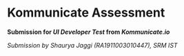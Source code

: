 # Kommunicate Assessment

**Submission for _UI Developer Test_ from _Kommunicate.io_**

_Submission by Shaurya Jaggi (RA1911003010447), SRM IST_
